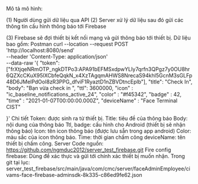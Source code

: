Mô tả mô hình: 
  
(1)	Người dùng gửi dữ liệu qua API
(2)	Server xử lý dữ liệu sau đó gửi các thông tin cấu hình thông báo tới Firebase
 
(3)	Firebase sẽ đợi thiết bị kết nối mạng và gửi thông báo tới thiết bị. 
Dữ liệu bao gồm: 
Postman
curl --location --request POST 'http://localhost:8080/send' \
--header 'Content-Type: application/json' \
--data-raw '{
    "token": ["frXtjqeNRmOTP_ngkDTPo3:APA91bEFMSxdpwYLIy7qrfn3QPgz7y0OU8hr6QZXcCKuX95lXCbfeQqkN_x4XzTAgqmAHWS8NrecaS94khl5GcnM3sGLFp48D6JMelPdOoI8zR3PPG_dfviF1RyaztD1nZBVDtncEplb"],
    "title": "Check In",
    "body": "Bạn vừa check in ",
    "ttl": 3600000,
    "icon" : "ic_baseline_notifications_active_24",
    "color" : "#f45342",
    "badge" : 42,
    "time" : "2021-01-07T00:00:00.000Z",
    "deviceName" : "Face Terminal CIST"

}'
Chi tiết
Token: được sinh ra từ thiết bị. 
Title: tiêu đề của thông báo
Body: nội dung của thông báo
Ttl, badge: cấu hình cho Android (thiết bị sẽ nhận thông báo) 
Icon: tên icon thông báo (được lưu sẵn trong app android) 
Color: màu sắc của icon thông báo. 
Time: thời gian chấm công
deviceName: tên thiết bị chấm công. 
Server
Code nguồn:
https://github.com/ngmduc2012/server_test_firebase.git
Fire config firebase: 
Dùng để xác thực và gửi tới chính xác thiết bị muốn nhận. 
Trong git tại lục: server_test_firebase/src/main/java/com/cmc/server/faceAdminEmployee/civams-face-firebase-adminsdk-8k335-c86ed9fe62.json


